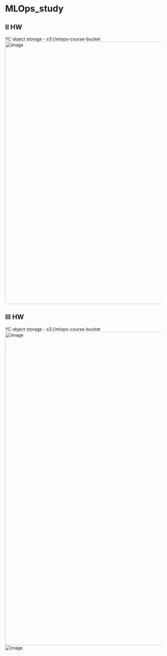 # MLOps_study
## II HW
YC object storage - s3://mlops-course-bucket
<img width="843" alt="image" src="https://github.com/MixKup/MLOps_study/assets/19960794/c5fc26b4-2f9d-4fec-9558-935075e33f96">


## III HW
YC object storage - s3://mlops-course-bucket
<img width="1007" alt="image" src="https://github.com/MixKup/MLOps_study/assets/19960794/6bc7d873-3ac4-43ac-a97c-7ff778f1bc86">
![image](https://github.com/MixKup/MLOps_study/assets/19960794/bcbd058f-b209-4351-972c-0ef9fe0a5d05)


